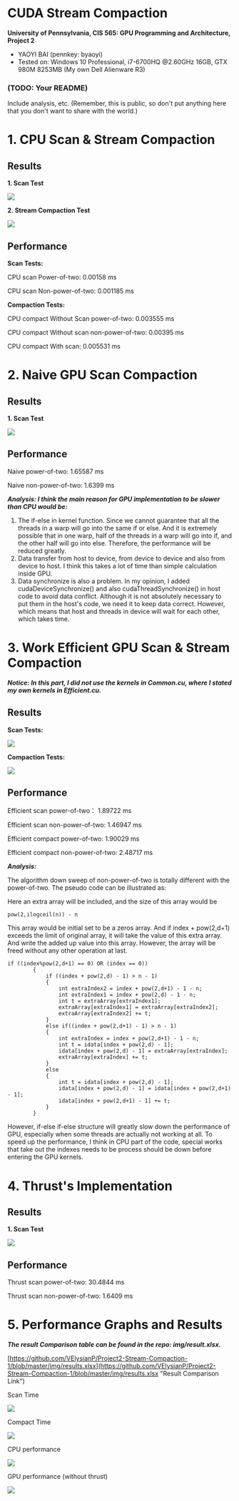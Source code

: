 CUDA Stream Compaction
======================

**University of Pennsylvania, CIS 565: GPU Programming and Architecture, Project 2**

* YAOYI BAI (pennkey: byaoyi)
* Tested on: Windows 10 Professional, i7-6700HQ  @2.60GHz 16GB, GTX 980M 8253MB (My own Dell Alienware R3)

### (TODO: Your README)

Include analysis, etc. (Remember, this is public, so don't put
anything here that you don't want to share with the world.)

# 1. CPU Scan & Stream Compaction #

## Results ##

**1. Scan Test**

![](https://i.imgur.com/o2k1uvp.jpg)

**2. Stream Compaction Test**

![](https://i.imgur.com/r6Fe9QO.jpg)

## Performance ##

**Scan Tests:**

CPU scan Power-of-two: 0.00158 ms

CPU scan Non-power-of-two: 0.001185 ms 

**Compaction Tests:**

CPU compact Without Scan power-of-two: 0.003555 ms

CPU compact Without scan non-power-of-two: 0.00395 ms

CPU compact With scan: 0.005531 ms

# 2. Naive GPU Scan Compaction #

## Results ##

**1. Scan Test**

![](https://i.imgur.com/qZd1md3.jpg)

## Performance ##

Naive power-of-two: 1.65587 ms

Naive non-power-of-two: 1.6399 ms

***Analysis: I think the main reason for GPU implementation to be slower than CPU would be:***

1. The if-else in kernel function. Since we cannot guarantee that all the threads in a warp will go into the same if or else. And it is extremely possible that in one warp, half of the threads in a warp will go into if, and the other half will go into else. Therefore, the performance will be reduced greatly.
2. Data transfer from host to device, from device to device and also from device to host. I think this takes a lot of time than simple calculation inside GPU.
3. Data synchronize is also a problem. In my opinion, I added cudaDeviceSynchronize() and also cudaThreadSynchronize() in host code to avoid data conflict. Although it is not absolutely necessary to put them in the host's code, we need it to keep data correct. However, which means that host and threads in device will wait for each other, which takes time.

# 3. Work Efficient GPU Scan & Stream Compaction #

***Notice: In this part, I did not use the kernels in Common.cu, where I stated my own kernels in Efficient.cu.***

## Results ##

**Scan Tests:**

![](https://i.imgur.com/d78bMWF.jpg)

**Compaction Tests:**

![](https://i.imgur.com/RtMN70r.jpg)

## Performance ##

Efficient scan power-of-two： 1.89722 ms

Efficient scan non-power-of-two: 1.46947 ms

Efficient compact power-of-two: 1.90029 ms

Efficient compact non-power-of-two: 2.48717 ms

***Analysis:***

The algorithm down sweep of non-power-of-two is totally different with the power-of-two. The pseudo code can be illustrated as:

Here an extra array will be included, and the size of this array would be 

    pow(2,ilogceil(n)) - n

This array would be initial set to be a zeros array. And if index + pow(2,d+1) exceeds the limit of original array, it will take the value of this extra array. And write the added up value into this array. However, the array will be freed without any other operation at last.

    if ((index%pow(2,d+1) == 0) OR (index == 0))
			{
				if ((index + pow(2,d) - 1) > n - 1)
				{
					int extraIndex2 = index + pow(2,d+1) - 1 - n;
					int extraIndex1 = index + pow(2,d) - 1 - n;
					int t = extraArray[extraIndex1];
					extraArray[extraIndex1] = extraArray[extraIndex2];
					extraArray[extraIndex2] += t;
				}
				else if((index + pow(2,d+1) - 1) > n - 1)
				{
					int extraIndex = index + pow(2,d+1) - 1 - n;
					int t = idata[index + pow(2,d) - 1];
					idata[index + pow(2,d) - 1] = extraArray[extraIndex];
					extraArray[extraIndex] += t;
				}
				else
				{
					int t = idata[index + pow(2,d) - 1];
					idata[index + pow(2,d) - 1] = idata[index + pow(2,d+1) - 1];
					idata[index + pow(2,d+1) - 1] += t;
				}
			}


However, if-else if-else structure will greatly slow down the performance of GPU, especially when some threads are actually not working at all. To speed up the performance, I think in CPU part of the code, special works that take out the indexes needs to be process should be down before entering the GPU kernels. 

# 4. Thrust's Implementation #

## Results ##

**1. Scan Test**

![](https://i.imgur.com/EHjIGAA.jpg)

## Performance ##

Thrust scan power-of-two: 30.4844 ms

Thrust scan non-power-of-two: 1.6409 ms

# 5. Performance Graphs and Results #

***The result Comparison table can be found in the repo: img/result.xlsx.***

[https://github.com/VElysianP/Project2-Stream-Compaction-1/blob/master/img/results.xlsx](https://github.com/VElysianP/Project2-Stream-Compaction-1/blob/master/img/results.xlsx "Result Comparison Link")

Scan Time

![](https://i.imgur.com/V3P0XML.jpg)

Compact Time

![](https://i.imgur.com/YFaYLeY.jpg)

CPU performance 

![](https://i.imgur.com/5pcXr9z.jpg)

GPU performance (without thrust)

![](https://i.imgur.com/5zZoebj.jpg)